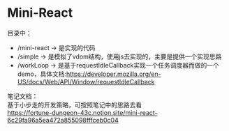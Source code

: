 # Mini-React

目录中：  
* /mini-react -> 是实现的代码  
* /simple -> 是模拟了vdom结构，使用js去实现的，主要是提供一个实现思路  
* /workLoop -> 是基于requestIdleCallback实现一个任务调度器而做的一个demo，具体文档:https://developer.mozilla.org/en-US/docs/Web/API/Window/requestIdleCallback  

笔记文档：  
基于小步走的开发策略，可按照笔记中的思路去看  
https://fortune-dungeon-43c.notion.site/mini-react-6c29fa96a5ea472a855098fffceb0c04  
